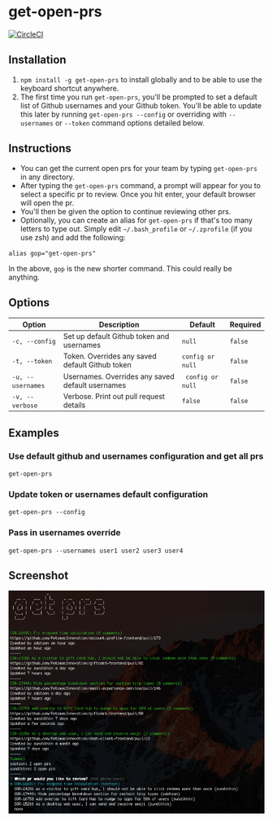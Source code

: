 # get-open-prs
[![CircleCI](https://circleci.com/gh/sdotson/get-open-prs.svg?style=svg&circle-token=dcee4082855c265ccf63c1c581bc3229b2a174ff)](https://circleci.com/gh/sdotson/get-open-prs)

## Installation
1. `npm install -g get-open-prs` to install globally and to be able to use the keyboard shortcut anywhere.
2. The first time you run `get-open-prs`, you'll be prompted to set a default list of Github usernames and your Github token. You'll be able to update this later by running `get-open-prs --config` or overriding with `--usernames` or `--token` command options detailed below.

## Instructions
- You can get the current open prs for your team by typing `get-open-prs` in any directory.
- After typing the `get-open-prs` command, a prompt will appear for you to select a specific pr to review. Once you hit enter, your default browser will open the pr.
- You'll then be given the option to continue reviewing other prs.
- Optionally, you can create an alias for `get-open-prs` if that's too many letters to type out. Simply edit `~/.bash_profile` or `~/.zprofile` (if you use zsh) and add the following:

```
alias gop="get-open-prs"
```
In the above, `gop` is the new shorter command. This could really be anything.

## Options
|Option|Description|Default|Required|
|----|---|---|---|
|`-c, --config`|Set up default Github token and usernames|`null`|`false`|
|`-t, --token`|Token. Overrides any saved default Github token|`config or null`|`false`|
|`-u, --usernames`|Usernames. Overrides any saved default usernames|` config or null`|`false`|
|`-v, --verbose`|Verbose. Print out pull request details|`false`|`false`|

## Examples

### Use default github and usernames configuration and get all prs
```
get-open-prs
```
### Update token or usernames default configuration
```
get-open-prs --config
```
### Pass in usernames override
```
get-open-prs --usernames user1 user2 user3 user4
```
## Screenshot
![screenshot](https://raw.githubusercontent.com/sdotson/get-open-prs/master/screenshot.png)

